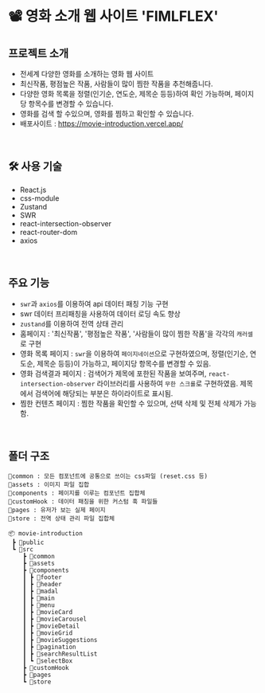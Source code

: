 # 📽️ 영화 소개 웹 사이트 'FIMLFLEX'

## 프로젝트 소개
- 전세계 다양한 영화를 소개하는 영화 웹 사이트
- 최신작품, 평점높은 작품, 사람들이 많이 찜한 작품을 추천해줍니다.
- 다양한 영화 목록을 정렬(인기순, 연도순, 제목순 등등)하여 확인 가능하며, 페이지당 항목수를 변경할 수 있습니다.
- 영화를 검색 할 수있으며, 영화를 찜하고 확인할 수 있습니다.
- 배포사이트 : https://movie-introduction.vercel.app/

<br>

## 🛠️ 사용 기술
- React.js
- css-module
- Zustand
- SWR
- react-intersection-observer
- react-router-dom
- axios

<br>

## 주요 기능
- `swr`과 `axios`를 이용하여 api 데이터 패칭 기능 구현
- swr 데이터 프리패칭을 사용하여 데이터 로딩 속도 향상
- `zustand`를 이용하여 전역 상태 관리
- 홈페이지 : '최신작품', '평점높은 작품', '사람들이 많이 찜한 작품'을 각각의 `캐러셀`로 구현
- 영화 목록 페이지 : `swr`을 이용하여 `페이지네이션`으로 구현하였으며, 정렬(인기순, 연도순, 제목순 등등)이 가능하고, 페이지당 항목수를 변경할 수 있음.
- 영화 검색결과 페이지 : 검색어가 제목에 포한된 작품을 보여주며, `react-intersection-observer` 라이브러리를 사용하여 `무한 스크롤`로 구현하였음. 제목에서 검색어에 해당되는 부분은 하이라이트로 표시됨.
- 찜한 컨텐츠 페이지 : 찜한 작품을 확인할 수 있으며, 선택 삭제 및 전체 삭제가 가능함.

<br>

## 폴더 구조

```
📂common : 모든 컴포넌트에 공통으로 쓰이는 css파일 (reset.css 등)
📂assets : 이미지 파일 집합
📂components : 페이지를 이루는 컴포넌트 집합체
📂customHook : 데이터 패칭을 위한 커스텀 훅 파일들
📂pages : 유저가 보는 실제 페이지
📂store : 전역 상태 관리 파일 집합체

📦 movie-introduction
 ┣ 📂public
 ┗ 📂src
    ┣ 📂common
    ┣ 📂assets
    ┣ 📂components
    ┃ ┣ 📂footer
    ┃ ┣ 📂header
    ┃ ┣ 📂madal
    ┃ ┣ 📂main
    ┃ ┣ 📂menu
    ┃ ┣ 📂movieCard
    ┃ ┣ 📂movieCarousel
    ┃ ┣ 📂movieDetail
    ┃ ┣ 📂movieGrid
    ┃ ┣ 📂movieSuggestions
    ┃ ┣ 📂pagination
    ┃ ┣ 📂searchResultList
    ┃ ┗ 📂selectBox
    ┣ 📂customHook
    ┣ 📂pages
    ┗ 📂store
```
